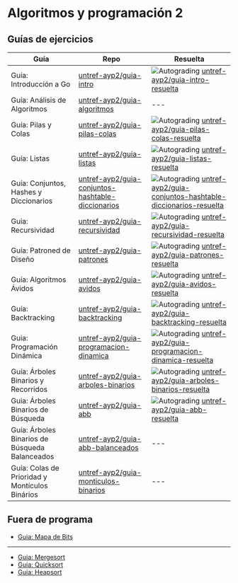 # Algoritmos y programación 2

## Guías de ejercicios

| Guía                                           | Repo                                                                                                                      | Resuelta                                                                                                                                                                                                                                                                            |
| ---------------------------------------------- | ------------------------------------------------------------------------------------------------------------------------- | ----------------------------------------------------------------------------------------------------------------------------------------------------------------------------------------------------------------------------------------------------------------------------------- |
| Guía: Introducción a Go                        | [untref-ayp2/guia-intro](https://github.com/untref-ayp2/guia-intro)                                                       | ![Autograding](https://github.com/untref-ayp2/guia-intro-resuelta/actions/workflows/classroom.yml/badge.svg) [untref-ayp2/guia-intro-resuelta](https://github.com/untref-ayp2/guia-intro-resuelta)                                                                                  |
| Guía: Análisis de Algoritmos                   | [untref-ayp2/guia-algoritmos](https://github.com/untref-ayp2/guia-algoritmos)                                             | ---                                                                                                                                                                                                                                                                                 |
| Guía: Pilas y Colas                            | [untref-ayp2/guia-pilas-colas](https://github.com/untref-ayp2/guia-pilas-colas)                                           | ![Autograding](https://github.com/untref-ayp2/guia-pilas-colas-resuelta/actions/workflows/classroom.yml/badge.svg) [untref-ayp2/guia-pilas-colas-resuelta](https://github.com/untref-ayp2/guia-pilas-colas-resuelta)                                                                |
| Guía: Listas                                   | [untref-ayp2/guia-listas](https://github.com/untref-ayp2/guia-listas)                                                     | ![Autograding](https://github.com/untref-ayp2/guia-listas-resuelta/actions/workflows/classroom.yml/badge.svg) [untref-ayp2/guia-listas-resuelta](https://github.com/untref-ayp2/guia-listas-resuelta)                                                                               |
| Guía: Conjuntos, Hashes y Diccionarios         | [untref-ayp2/guia-conjuntos-hashtable-diccionarios](https://github.com/untref-ayp2/guia-conjuntos-hashtable-diccionarios) | ![Autograding](https://github.com/untref-ayp2/guia-conjuntos-hashtable-diccionarios-resuelta/actions/workflows/classroom.yml/badge.svg) [untref-ayp2/guia-conjuntos-hashtable-diccionarios-resuelta](https://github.com/untref-ayp2/guia-conjuntos-hashtable-diccionarios-resuelta) |
| Guia: Recursividad                             | [untref-ayp2/guia-recursividad](https://github.com/untref-ayp2/guia-recursividad)                                         | ![Autograding](https://github.com/untref-ayp2/guia-recursividad-resuelta/actions/workflows/classroom.yml/badge.svg) [untref-ayp2/guia-recursividad-resuelta](https://github.com/untref-ayp2/guia-recursividad-resuelta)                                                             |
| Guía: Patroned de Diseño                       | [untref-ayp2/guia-patrones](https://github.com/untref-ayp2/guia-patrones)                                                 | ![Autograding](https://github.com/untref-ayp2/guia-patrones-resuelta/actions/workflows/classroom.yml/badge.svg) [untref-ayp2/guia-patrones-resuelta](https://github.com/untref-ayp2/guia-patrones-resuelta)                                                                         |
| Guía: Algoritmos Ávidos                        | [untref-ayp2/guia-avidos](https://github.com/untref-ayp2/guia-avidos)                                                     | ![Autograding](https://github.com/untref-ayp2/guia-avidos-resuelta/actions/workflows/classroom.yml/badge.svg) [untref-ayp2/guia-avidos-resuelta](https://github.com/untref-ayp2/guia-avidos-resuelta)                                                                               |
| Guía: Backtracking                             | [untref-ayp2/guia-backtracking](https://github.com/untref-ayp2/guia-backtracking)                                         | ![Autograding](https://github.com/untref-ayp2/guia-backtracking-resuelta/actions/workflows/classroom.yml/badge.svg) [untref-ayp2/guia-backtracking-resuelta](https://github.com/untref-ayp2/guia-backtracking-resuelta)                                                             |
| Guia: Programación Dinámica                    | [untref-ayp2/guia-programacion-dinamica](https://github.com/untref-ayp2/guia-programacion-dinamica)                       | ![Autograding](https://github.com/untref-ayp2/guia-programacion-dinamica-resuelta/actions/workflows/classroom.yml/badge.svg) [untref-ayp2/guia-programacion-dinamica-resuelta](https://github.com/untref-ayp2/guia-programacion-dinamica-resuelta)                                  |
| Guía: Árboles Binarios y Recorridos            | [untref-ayp2/guia-arboles-binarios](https://github.com/untref-ayp2/guia-arboles-binarios)                                 | ![Autograding](https://github.com/untref-ayp2/guia-arboles-binarios-resuelta/actions/workflows/classroom.yml/badge.svg) [untref-ayp2/guia-arboles-binarios-resuelta](https://github.com/untref-ayp2/guia-arboles-binarios-resuelta)                                                 |
| Guia: Árboles Binarios de Búsqueda             | [untref-ayp2/guia-abb](https://github.com/untref-ayp2/guia-abb)                                                           | ![Autograding](https://github.com/untref-ayp2/guia-abb-resuelta/actions/workflows/classroom.yml/badge.svg) [untref-ayp2/guia-abb-resuelta](https://github.com/untref-ayp2/guia-abb-resuelta)                                                                                        |
| Guía: Árboles Binarios de Búsqueda Balanceados | [untref-ayp2/guia-abb-balanceados](https://github.com/untref-ayp2/guia-abb-balanceados)                                   | ---                                                                                                                                                                                                                                                                                 |
| Guía: Colas de Prioridad y Montículos Binários | [untref-ayp2/guia-monticulos-binarios](https://github.com/untref-ayp2/guia-monticulos-binarios)                           | ---                                                                                                                                                                                                                                                                                 |

## Fuera de programa

- [Guia: Mapa de Bits](https://github.com/untref-ayp2/guia-bitmaps)

---

- [Guia: Mergesort](https://github.com/untref-ayp2-guias/guia-mergesort)
- [Guia: Quicksort](https://github.com/untref-ayp2-guias/guia-quicksort)
- [Guia: Heapsort](https://github.com/untref-ayp2-guias/guia-heapsort)
